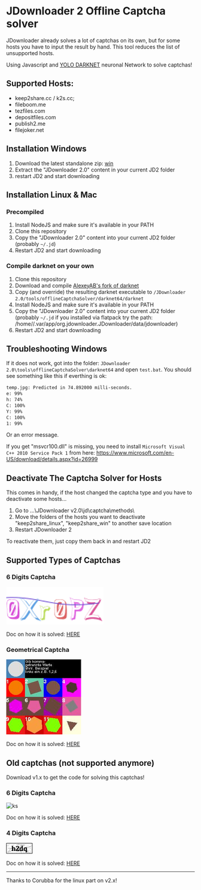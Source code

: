 # JDownloader 2 Offline Captcha solver
JDownloader already solves a lot of captchas on its own, but for some hosts you have to input the result by hand. This tool reduces the list of unsupported hosts.

Using Javascript and [YOLO DARKNET](https://pjreddie.com/darknet/yolo/) neuronal Network to solve captchas!

## Supported Hosts:
 * keep2share.cc / k2s.cc;
* fileboom.me
* tezfiles.com
* depositfiles.com
* publish2.me
* filejoker.net

## Installation Windows
1. Download the latest standalone zip: [win](https://github.com/cracker0dks/CaptchaSolver/releases/download/v2.0.2/CaptchaSolver-v2.0.2_standalone_win.zip)
2. Extract the "JDownloader 2.0" content in your current JD2 folder
3. restart JD2 and start downloading

## Installation Linux & Mac

### Precompiled	
1. Install NodeJS and make sure it's available in your PATH
2. Clone this repository
3. Copy the "JDownloader 2.0" content into your current JD2 folder (probably `~/.jd`)
4. Restart JD2 and start downloading

### Compile darknet on your own
1. Clone this repository
2. Download and compile [AlexeyAB's fork of darknet](https://github.com/AlexeyAB/darknet)
3. Copy (and override) the resulting darknet executable to `/JDownloader 2.0/tools/offlineCaptchaSolver/darknet64/darknet`
4. Install NodeJS and make sure it's available in your PATH
5. Copy the "JDownloader 2.0" content into your current JD2 folder (probably `~/.jd` if you installed via flatpack try the path: /home/<username>/.var/app/org.jdownloader.JDownloader/data/jdownloader)
6. Restart JD2 and start downloading

## Troubleshooting Windows
If it does not work, got into the folder: `JDownloader 2.0\tools\offlineCaptchaSolver\darknet64` and open `test.bat`. You should see something like this if everthing is ok:
```
temp.jpg: Predicted in 74.892000 milli-seconds.
e: 99%
h: 74%
C: 100%
Y: 99%
C: 100%
1: 99% 
```
Or an error message.

If you get "msvcr100.dll" is missing, you need to install `Microsoft Visual C++ 2010 Service Pack 1` from here: https://www.microsoft.com/en-US/download/details.aspx?id=26999

## Deactivate The Captcha Solver for Hosts
This comes in handy, if the host changed the captcha type and you have to deactivate some hosts...

1. Go to ...\JDownloader v2.0\jd\captcha\methods\ 
2. Move the folders of the hosts you want to deactivate "keep2share_linux", "keep2share_win" to another save location
3. Restart JDownloader 2

To reactivate them, just copy them back in and restart JD2

## Supported Types of Captchas
### 6 Digits Captcha
![ks](/docs/07d9b0cdf598be2a6e734f793a19831d.jpg)

Doc on how it is solved: [HERE](docs/howToSolveNew6DigitCaptchasWalkthrough.md)

### Geometrical Captcha
![ks](/docs/filejoker.png)

Doc on how it is solved: [HERE](docs/howToSolveGeoCaptchasWalkthrough.md)

## Old captchas (not supported anymore)
Download v1.x to get the code for solving this captchas!

### 6 Digits Captcha
![ks](/docs/ksinput.gif)

Doc on how it is solved: [HERE](docs/howToSolve6DigitCaptchasWalkthrough.md)

### 4 Digits Captcha
![ks](/docs/xFQIX.png)

Doc on how it is solved: [HERE](docs/howToSolve4DigitCaptchasWalkthrough.md)

---------------------

Thanks to Corubba for the linux part on v2.x!

